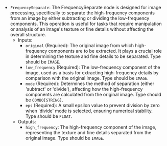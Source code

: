 - `FrequencySeparate`: The FrequencySeparate node is designed for image processing, specifically to separate the high-frequency components from an image by either subtracting or dividing the low-frequency components. This operation is useful for tasks that require manipulation or analysis of an image's texture or fine details without affecting the overall structure.
    - Inputs:
        - `original` (Required): The original image from which high-frequency components are to be extracted. It plays a crucial role in determining the texture and fine details to be separated. Type should be `IMAGE`.
        - `low_frequency` (Required): The low-frequency component of the image, used as a basis for extracting high-frequency details by comparison with the original image. Type should be `IMAGE`.
        - `mode` (Required): Determines the method of separation (either 'subtract' or 'divide'), affecting how the high-frequency components are calculated from the original image. Type should be `COMBO[STRING]`.
        - `eps` (Required): A small epsilon value to prevent division by zero when 'divide' mode is selected, ensuring numerical stability. Type should be `FLOAT`.
    - Outputs:
        - `high_frequency`: The high-frequency component of the image, representing the texture and fine details separated from the original image. Type should be `IMAGE`.
